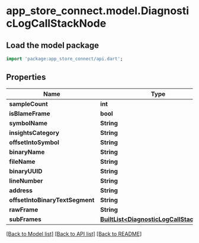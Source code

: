 # app_store_connect.model.DiagnosticLogCallStackNode

## Load the model package
```dart
import 'package:app_store_connect/api.dart';
```

## Properties
Name | Type | Description | Notes
------------ | ------------- | ------------- | -------------
**sampleCount** | **int** |  | [optional] 
**isBlameFrame** | **bool** |  | [optional] 
**symbolName** | **String** |  | [optional] 
**insightsCategory** | **String** |  | [optional] 
**offsetIntoSymbol** | **String** |  | [optional] 
**binaryName** | **String** |  | [optional] 
**fileName** | **String** |  | [optional] 
**binaryUUID** | **String** |  | [optional] 
**lineNumber** | **String** |  | [optional] 
**address** | **String** |  | [optional] 
**offsetIntoBinaryTextSegment** | **String** |  | [optional] 
**rawFrame** | **String** |  | [optional] 
**subFrames** | [**BuiltList&lt;DiagnosticLogCallStackNode&gt;**](DiagnosticLogCallStackNode.md) |  | [optional] 

[[Back to Model list]](../README.md#documentation-for-models) [[Back to API list]](../README.md#documentation-for-api-endpoints) [[Back to README]](../README.md)


